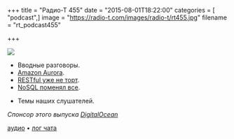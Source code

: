 +++
title = "Радио-Т 455"
date = "2015-08-01T18:22:00"
categories = [ "podcast",]
image = "https://radio-t.com/images/radio-t/rt455.jpg"
filename = "rt_podcast455"

+++

![](https://radio-t.com/images/radio-t/rt455.jpg)

* Вводные разговоры.
* [Amazon Aurora](https://aws.amazon.com/blogs/aws/now-available-amazon-aurora/).
* [RESTful уже не торт](http://www.javacodegeeks.com/2015/07/restful-considered-harmful.html).
* [NoSQL поменял все](http://www.techrepublic.com/article/nosql-is-a-complete-game-changer-declares-database-expert/).
- Темы наших слушателей.

_Спонсор этого выпуска [DigitalOcean](https://do.co/radiot)_

[аудио](https://cdn.radio-t.com/rt_podcast455.mp3) • [лог чата](http://chat.radio-t.com/logs/radio-t-455.html)
<audio src="https://cdn.radio-t.com/rt_podcast455.mp3" preload="none"></audio>
